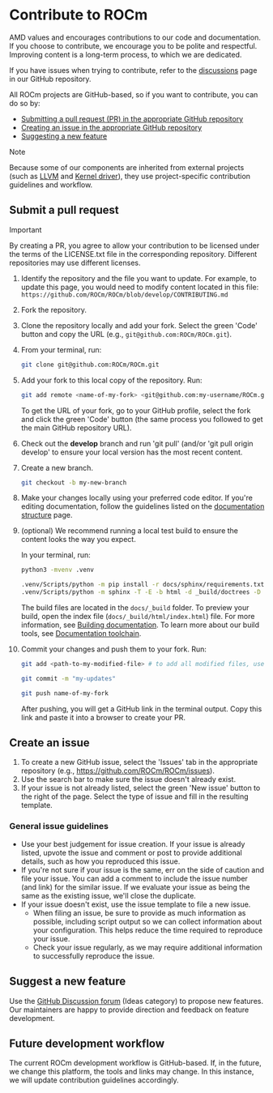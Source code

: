 <head>
  <meta charset="UTF-8">
  <meta name="description" content="Contributing to ROCm">
  <meta name="keywords" content="ROCm, contributing, contribute, maintainer, contributor">
</head>

# Contribute to ROCm

AMD values and encourages contributions to our code and documentation. If you choose to
contribute, we encourage you to be polite and respectful. Improving content is a long-term process, to
which we are dedicated.

If you have issues when trying to contribute, refer to the
[discussions](https://github.com/RadeonOpenCompute/ROCm/discussions) page in our GitHub
repository.

All ROCm projects are GitHub-based, so if you want to contribute, you can do so by:

* [Submitting a pull request (PR) in the appropriate GitHub repository](#submit-a-pull-request)
* [Creating an issue in the appropriate GitHub repository](#create-an-issue)
* [Suggesting a new feature](#suggest-a-new-feature)

> [!NOTE]
> Because some of our components are inherited from external projects (such as
> [LLVM](https://github.com/ROCm/llvm-project) and
> [Kernel driver](https://github.com/ROCm/ROCK-Kernel-Driver)), they use project-specific
> contribution guidelines and workflow.

## Submit a pull request

> [!IMPORTANT]
> By creating a PR, you agree to allow your contribution to be licensed under the terms of the
> LICENSE.txt file in the corresponding repository. Different repositories may use different licenses.

1. Identify the repository and the file you want to update. For example, to update this page, you would
  need to modify content located in this file:
  `https://github.com/ROCm/ROCm/blob/develop/CONTRIBUTING.md`

2. Fork the repository.

3. Clone the repository locally and add your fork. Select the green 'Code' button and copy the URL
  (e.g., `git@github.com:ROCm/ROCm.git`).

4. From your terminal, run:

    ```bash
    git clone git@github.com:ROCm/ROCm.git
    ```

5. Add your fork to this local copy of the repository. Run:

    ```bash
    git add remote <name-of-my-fork> <git@github.com:my-username/ROCm.git>
    ```

    To get the URL of your fork, go to your GitHub profile, select the fork and click the green 'Code'
    button (the same process you followed to get the main GitHub repository URL).

6. Check out the **develop** branch and run 'git pull' (and/or 'git pull origin develop' to ensure your
  local version has the most recent content.

7. Create a new branch.

    ```bash
    git checkout -b my-new-branch
    ```

8. Make your changes locally using your preferred code editor. If you're editing documentation, follow
  the guidelines listed on the
  [documentation structure](https://rocm.docs.amd.com/en/latest/contribute/docs-structure.html) page.

9. (optional) We recommend running a local test build to ensure the content looks the way you expect.

    In your terminal, run:

    ```bash
    python3 -mvenv .venv

    .venv/Scripts/python -m pip install -r docs/sphinx/requirements.txt
    .venv/Scripts/python -m sphinx -T -E -b html -d _build/doctrees -D language=en docs _build/html
    ```

    The build files are located in the `docs/_build` folder. To preview your build, open the index file
    (`docs/_build/html/index.html`) file. For more information, see
    [Building documentation](https://rocm.docs.amd.com/en/latest/contribute/building.html). To learn
    more about our build tools, see
    [Documentation toolchain](https://rocm.docs.amd.com/en/latest/contribute/toolchain.html).

10. Commit your changes and push them to your fork. Run:

    ```bash
    git add <path-to-my-modified-file> # to add all modified files, use: git add .

    git commit -m "my-updates"

    git push name-of-my-fork
    ```

    After pushing, you will get a GitHub link in the terminal output. Copy this link and paste it into a
    browser to create your PR.

## Create an issue

1. To create a new GitHub issue, select the 'Issues' tab in the appropriate repository
  (e.g., https://github.com/ROCm/ROCm/issues).
2. Use the search bar to make sure the issue doesn't already exist.
3. If your issue is not already listed, select the green 'New issue' button to the right of the page. Select
  the type of issue and fill in the resulting template.

### General issue guidelines

* Use your best judgement for issue creation. If your issue is already listed, upvote the issue and
  comment or post to provide additional details, such as how you reproduced this issue.
* If you're not sure if your issue is the same, err on the side of caution and file your issue.
  You can add a comment to include the issue number (and link) for the similar issue. If we evaluate
  your issue as being the same as the existing issue, we'll close the duplicate.
* If your issue doesn't exist, use the issue template to file a new issue.
  * When filing an issue, be sure to provide as much information as possible, including script output so
    we can collect information about your configuration. This helps reduce the time required to
    reproduce your issue.
  * Check your issue regularly, as we may require additional information to successfully reproduce the
    issue.

## Suggest a new feature

Use the [GitHub Discussion forum](https://github.com/ROCm/ROCm/discussions)
(Ideas category) to propose new features. Our maintainers are happy to provide direction and
feedback on feature development.

## Future development workflow

The current ROCm development workflow is GitHub-based. If, in the future, we change this platform,
the tools and links may change. In this instance, we will update contribution guidelines accordingly.
